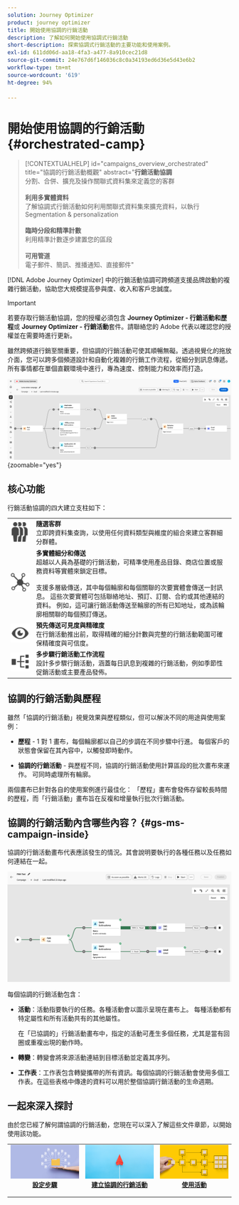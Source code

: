 ```yaml
---
solution: Journey Optimizer
product: journey optimizer
title: 開始使用協調的行銷活動
description: 了解如何開始使用協調式行銷活動
short-description: 探索協調式行銷活動的主要功能和使用案例。
exl-id: 611dd06d-aa18-4fa3-a477-8a910cec21d8
source-git-commit: 24e767d6f146036c8c0a34193ed6d36e5d43e6b2
workflow-type: tm+mt
source-wordcount: '619'
ht-degree: 94%

---
```



# 開始使用協調的行銷活動 {#orchestrated-camp}

>[!CONTEXTUALHELP]
>id="campaigns_overview_orchestrated"
>title="協調的行銷活動概觀"
>abstract="<b>行銷活動協調</b><br/>分割、合併、擴充及操作關聯式資料集來定義您的客群<br/><br/> <b>利用多實體資料</b><br/>了解協調式行銷活動如何利用關聯式資料集來擴充資料，以執行 Segmentation &amp; personalization<br/><br/><b>臨時分段和精準計數</b><br/>利用精準計數逐步建置您的區段<br/><br/><b>可用管道</b><br/>電子郵件、簡訊、推播通知、直接郵件"

[!DNL Adobe Journey Optimizer] 中的行銷活動協調可跨頻道支援品牌啟動的複雜行銷活動，協助您大規模提高參與度、收入和客戶忠誠度。

>[!IMPORTANT]
>
>若要存取行銷活動協調，您的授權必須包含 **Journey Optimizer - 行銷活動和歷程**&#x200B;或 **Journey Optimizer - 行銷活動**&#x200B;套件。請聯絡您的 Adobe 代表以確認您的授權並在需要時進行更新。

雖然跨頻道行銷至關重要，但協調的行銷活動可使其順暢無礙。透過視覺化的拖放介面，您可以跨多個頻道設計和自動化複雜的行銷工作流程，從細分到訊息傳遞。所有事情都在單個直觀環境中進行，專為速度、控制能力和效率而打造。

![](assets/canvas-example-diagram.png){zoomable="yes"}

## 核心功能

行銷活動協調的四大建立支柱如下：

<table style="table-layout:auto">
<tr style="border: 0;">
<td><img alt="隨選客群" src="assets/do-not-localize/icon-audience.svg" width="150px"></a></td><td><b>隨選客群</b><br/>立即跨資料集查詢，以使用任何資料類型與維度的組合來建立客群細分群體。</td></tr>
<tr style="border: 0;">
<td><img alt="多實體細分和傳送" src="assets/do-not-localize/icon-entity.svg" width="150px"></a></td><td><b>多實體細分和傳送</b><br/>超越以人員為基礎的行銷活動，可精準使用產品目錄、商店位置或服務資料等實體來鎖定目標。<br/><br/>
支援多層級傳送，其中每個輪廓和每個關聯的次要實體會傳送一封訊息。 這些次要實體可包括聯絡地址、預訂、訂閱、合約或其他連結的資料。 例如，這可讓行銷活動傳送至輪廓的所有已知地址，或為該輪廓相關聯的每個預訂傳送。</td></tr>
<tr style="border: 0;">
<td><img alt="預先傳送可見度與精確度" src="assets/do-not-localize/icon-visibility.svg" width="150px"></a></td><td><b>預先傳送可見度與精確度</b><br/>在行銷活動推出前，取得精確的細分計數與完整的行銷活動範圍可確保精確度與可信度。</td></tr>
<tr style="border: 0;">
<td><img alt="多步驟行銷活動工作流程" src="assets/do-not-localize/icon-multistep.svg" width="150px"></a></td><td><b>多步驟行銷活動工作流程</b><br/>設計多步驟行銷活動，涵蓋每日訊息到複雜的行銷活動，例如季節性促銷活動或主要產品發佈。</td></tr>
</table>

## 協調的行銷活動與歷程

雖然「協調的行銷活動」視覺效果與歷程類似，但可以解決不同的用途與使用案例：

* **歷程** - 1 對 1 畫布，每個輪廓都以自己的步調在不同步驟中行進。 每個客戶的狀態會保留在其內容中，以觸發即時動作。

* **協調的行銷活動** - 與歷程不同，協調的行銷活動使用計算區段的批次畫布來運作。 可同時處理所有輪廓。

兩個畫布已針對各自的使用案例進行最佳化： 「歷程」畫布會發佈存留較長時間的歷程，而「行銷活動」畫布旨在反複和增量執行批次行銷活動。

## 協調的行銷活動內含哪些內容？ {#gs-ms-campaign-inside}

協調的行銷活動畫布代表應該發生的情況。其會說明要執行的各種任務以及任務如何連結在一起。

![顯示協調的行銷活動畫布的影像](assets/canvas-example.png)

每個協調的行銷活動包含：

* **活動**：活動指要執行的任務。各種活動會以圖示呈現在畫布上。 每種活動都有特定屬性和所有活動共有的其他屬性。

  在「已協調的」行銷活動畫布中，指定的活動可產生多個任務，尤其是當有回圈或重複出現的動作時。

* **轉變**：轉變會將來源活動連結到目標活動並定義其序列。

* **工作表**：工作表包含轉變攜帶的所有資訊。每個協調的行銷活動會使用多個工作表。在這些表格中傳達的資料可以用於整個協調行銷活動的生命週期。

## 一起來深入探討

由於您已經了解何謂協調的行銷活動，您現在可以深入了解這些文件章節，以開始使用該功能。

<table><tr style="border: 0; text-align: center;">
<td>
<a href="gs-campaign-creation.md">
<img alt="存取並管理行銷活動" src="assets/do-not-localize/workflow-access.jpeg">
</a>
<div>
<a href="gs-campaign-creation.md"><strong>設定步驟</strong></a>
</div>
<p>
</td>
<td>
<a href="create-orchestrated-campaign.md">
<img alt="銷售機會" src="assets/do-not-localize/workflow-create.jpeg">
</a>
<div><a href="create-orchestrated-campaign.md"><strong>建立協調的行銷活動</strong>
</div>
<p>
</td>
<td>
<a href="activities/about-activities.md">
<img alt="不頻繁" src="assets/do-not-localize/workflow-activities.jpeg">
</a>
<div>
<a href="activities/about-activities.md"><strong>使用活動</strong></a>
</div>
<p></td>
</tr></table>
